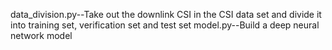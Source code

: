 data_division.py--Take out the downlink CSI in the CSI data set and divide it into training set, verification set and test set
model.py--Build a deep neural network model
